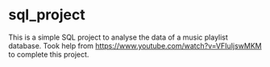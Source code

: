 # sql_project
This is a simple SQL project to analyse the data of a music playlist database. 
Took help from https://www.youtube.com/watch?v=VFIuIjswMKM to complete this project.
